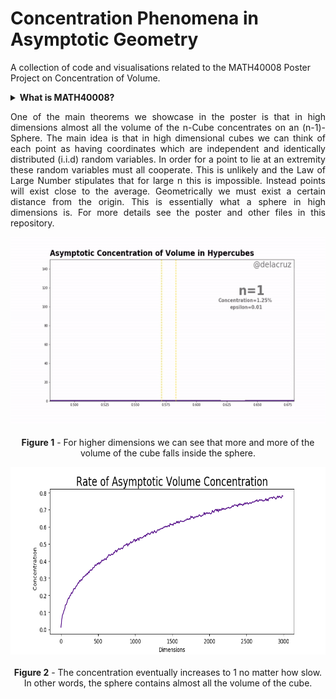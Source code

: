 # Concentration Phenomena in Asymptotic Geometry
A collection of code and visualisations related to the MATH40008 Poster Project on Concentration of Volume. 

<details>
<summary><b>What is MATH40008?</b></summary>
<br>
  <p align="justify">
  MATH40008 is a module all first year maths undergraduates at Imperial College London take after completing their summer exams. They are expected to construct a poster and give a presentation on a topic related to one of the five main topics provided by the department via independent research. Concentration of Volume falls under 'Law of Large Numbers and The Central Limit Theorem'.
    <hr>
</p>

</details>

<p align="justify">
One of the main theorems we showcase in the poster is that in high dimensions almost all the volume of the n-Cube concentrates on an (n-1)- Sphere. The main idea is that in high dimensional cubes we can think of each point as having coordinates which are independent and identically distributed (i.i.d) random variables. In order for a point to lie at an extremity these random variables must all cooperate. This is unlikely and the Law of Large Number stipulates that for large n this is impossible. Instead points will exist close to the average. Geometrically we must exist a certain distance from the origin. This is essentially what a sphere in high dimensions is. For more details see the poster and other files in this repository.
</p>


<p align="center">
  <img width="600" height="300" src=figures/hypercube_conc_hist.gif>
  <br></br>
  <caption><b>Figure 1</b> - For higher dimensions we can see that more and more of the volume of the cube falls inside the sphere.</caption>
</p>

<p align="center">
  <img width="600" height="300" src=figures/rate_conc_graph.png>
  <br></br>
  <caption><b>Figure 2</b> - The concentration eventually increases to 1 no matter how slow. <br> In other words, the sphere contains almost all the volume of the cube. </caption>
</p>
